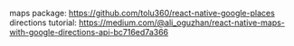 maps package: https://github.com/tolu360/react-native-google-places  
directions tutorial: https://medium.com/@ali_oguzhan/react-native-maps-with-google-directions-api-bc716ed7a366
